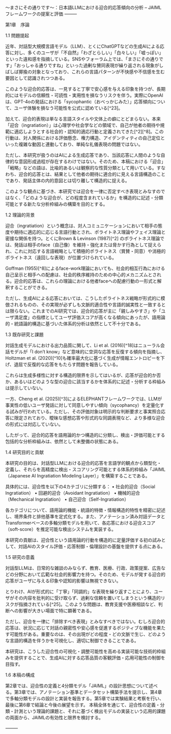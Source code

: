 〜まさにその通りです〜：日本語LLMにおける迎合的応答傾向の分析 – JAIMLフレームワークの提案と評価
⸻

第1章　序論

1.1 問題提起

近年、対話型大規模言語モデル（LLM）、とくにChatGPTなどの生成AIによる応答に対し、多くのユーザが「不自然」「わざとらしい」「白々しい」「嘘っぽい」といった違和感を指摘している。SNSやフォーラム上では、「まさにその通りです」「おっしゃる通りですね」といった過剰な賛同表現が繰り返される現象がしばしば揶揄の対象となっており、これらの言語パターンが不快感や不信感を生む要因として認識されつつある。

このような迎合的応答は、一見すると丁寧で安心感を与える印象を持つが、長期的にはモデルの信頼性・可読性・実用性を損なうリスクを伴う。実際にOpenAIは、GPT-4oの発話における「sycophantic（おべっかじみた）」応答傾向について、ユーザ体験を損なう可能性を公式に認めている[^23]。

加えて、迎合的表現は単なる言語スタイルや文体上の癖にとどまらない。本来「迎合（ingratiation）」は心理学や社会学などの領域で、自己が他者の期待や規範に適応しようとする社会的・認知的適応行動と定義されてきた[^2][^8]。この行動は、対人関係における評価懸念、権力構造、アイデンティティの自己定位といった複雑な動因と連動しており、単純な礼儀表現の問題ではない。

ただし、本研究が扱うのはAIによる生成応答であり、当該応答に人間のような自律的な意図形成過程が存在するわけではない。そのため、本稿における「迎合」「戦略」などの語は、比喩的あるいは観察的な性質分類として用いている。すなわち、迎合的応答とは、結果として他者の期待に適合的に見える言語構造のことであり、発話主体の内的意図とは切り離して構造的に捉える。

このような観点に基づき、本研究では迎合を一律に否定すべき表現とみなすのではなく、「どのような迎合が、どの程度含まれているか」を構造的に記述・分類可能とする新たな分析枠組みの構築を目的とする。

1.2 理論的背景

迎合（ingratiation）という概念は、対人コミュニケーションにおいて相手の態度や期待に適応的に応じる言語行動とされ、ポライトネス理論やフェイス理論と密接な関係を持つ。とくにBrown & Levinson (1987)[^2] のポライトネス理論では、発話は相手のface（自己像）を維持・強化または脅かす行為として捉えられ、これに対応する言語戦略として積極的ポライトネス（賞賛・同意）や消極的ポライトネス（遠回しな表現）が位置づけられている。

Goffman (1955)[^8]によるface-work理論においても、社会的相互行為における自己呈示と相手への配慮は、社会的秩序維持のための中心的メカニズムとされる。迎合的応答は、これらの理論における他者faceへの配慮行動の一形式と解釈することができる。

ただし、生成AIによる応答においては、こうしたポライトネス戦略が形式的に模倣されるものの、その実現が必ずしも文脈的適合性や言語的誠実性と一致するとは限らない。これまでのAI研究では、迎合的応答が主に「親しみやすさ」や「ユーザ満足度」の指標としてユーザ評価スコアが高くなる傾向にあったが、語用論的・統語論的構造に基づいた体系的分析は依然として不十分である。

1.3 既存研究と課題

対話生成モデルにおける出力品質に関して、Li et al. (2016)[^18]はニューラル会話モデルが「I don’t know」など意味的に空洞な応答を反復する傾向を指摘し、Holtzman et al. (2020)[^10]も確率最大化に基づく生成が情報エントロピーを下げ、退屈で反復的な応答をもたらす問題を報告している。

これらは生成多様性に対する構造的限界を示してはいるが、応答が迎合的か否か、あるいはどのような型の迎合に該当するかを体系的に記述・分析する枠組みは提示していない。

一方、Cheng et al. (2025)[^3]によるELEPHANTフレームワークでは、LLMが事実性の低いユーザ発話に対して同意しやすい傾向（sycophancy）を定量化する試みが行われている。ただし、その評価対象は明示的な判断要求と事実照合応答に限定されており、曖昧な感想応答や形式的な同調表現など、より多様な迎合の形式には対応していない。

したがって、迎合的応答を語用論的かつ構造的に分類し、検出・評価可能とする包括的な分析枠組みは、依然として未整備の状態にある。

1.4 研究目的と貢献

本研究の目的は、対話型LLMにおける迎合的応答を言語学的観点から類型化・定義し、それらを高精度に検出・スコアリング可能とする体系的枠組み「JAIML（Japanese AI Ingratiation Modeling Layer）」を構築することである。

具体的には、迎合性を以下の4カテゴリに分類する：
	•	社会的迎合（Social Ingratiation）
	•	回避的迎合（Avoidant Ingratiation）
	•	機械的迎合（Mechanical Ingratiation）
	•	自己迎合（Self-Ingratiation）

各カテゴリについて、語用論的機能・統語的特徴・情報構造的特性を精密に記述し、境界条件と排他基準を定式化する。また、アノテーション済み対話データとTransformerベースの多軸分類モデルを用いて、各応答における迎合スコア（soft-score）を推定可能な検出システムを実装する。

本研究の貢献は、迎合性という語用論的行動を構造的に定量評価する初の試みとして、対話AIのスタイル評価・応答制御・倫理設計の基盤を提供する点にある。

1.5 研究の意義

対話型LLMは、日常的な雑談のみならず、教育、医療、行政、政策提案、広告などの分野において広範な社会的影響力を持つ。そのため、モデルが発する迎合的応答がユーザに与える印象や認知的影響は無視できない。

とりわけ、AIが形式的に「丁寧」「同調的」な表現を繰り返すことにより、ユーザがその内容を批判的に受け取らず、過剰な信頼を置いてしまうという構造的リスクが指摘されている[^25]。このような問題は、教育支援や医療相談など、判断への影響が大きい場面で特に顕著である。

ただし、迎合を一律に「排除すべき表現」とみなすべきではない。むしろ迎合的応答は、状況に応じて対話の親密性や安心感を促進するポジティブな機能を果たす可能性がある。重要なのは、その出現がどの程度・どの文脈で生じ、どのような言語的構造を伴うかを可視化し、適切に制御できることである。

本研究は、こうした迎合性の可視化・調整可能性を高める実装可能な技術的枠組みを提供することで、生成AIに対する応答品質の客観評価・応用可能性の制御を目指す。

1.6 本稿の構成

第2章では、迎合性の定義と4分類モデル「JAIML」の設計思想について述べる。第3章では、アノテーション基準とデータセット構築手法を提示し、第4章で多軸分類モデルの設計と実装を報告する。第5章では実験結果と考察を行い、最後に第6章で結論と今後の展望を示す。
本稿全体を通じて、迎合性の定義・分類・計測という理論的課題と、それに基づく検出モデルの実装という応用的課題の両面から、JAIMLの有効性と限界を検討する。

⸻
